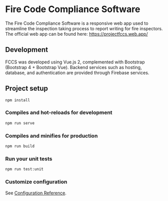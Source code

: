 # Fire Code Compliance Software
The Fire Code Compliance Software is a responsive web app used to streamline the inspection taking process to report writing for fire inspectors. The official web app can be found here: https://projectfccs.web.app/ 

## Development
FCCS was developed using Vue.js 2, complemented with Bootstrap (Bootstrap 4 + Bootstrap Vue). Backend services such as hosting, database, and authentication are provided through Firebase services. 

## Project setup
```
npm install
```

### Compiles and hot-reloads for development
```
npm run serve
```

### Compiles and minifies for production
```
npm run build
```

### Run your unit tests
```
npm run test:unit
```

### Customize configuration
See [Configuration Reference](https://cli.vuejs.org/config/).
